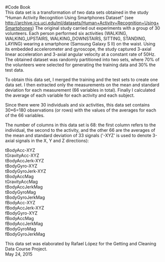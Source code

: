 #Code Book  
This data set is a transformation of two data sets obtained in the study “Human Activity Recognition Using Smartphones Dataset” (see http://archive.ics.uci.edu/ml/datasets/Human+Activity+Recognition+Using+Smartphones)
The original study carried out experiments with a group of 30 volunteers. Each person performed six activities (WALKING, WALKING_UPSTAIRS, WALKING_DOWNSTAIRS, SITTING, STANDING, LAYING) wearing a smartphone (Samsung Galaxy S II) on the waist. Using its embedded accelerometer and gyroscope, the study captured 3-axial linear acceleration and 3-axial angular velocity at a constant rate of 50Hz. The obtained dataset was randomly partitioned into two sets, where 70% of the volunteers were selected for generating the training data and 30% the test data.  
  
To obtain this data set, I merged the training and the test sets to create one data set. I then extracted only the measurements on the mean and standard deviation for each measurement (66 variables in total). Finally I calculated the average of each variable for each activity and each subject.  

Since there were 30 individuals and six activities, this data set contains 30*6=180 observations (or rows) with the values of the averages for each of the 66 variables.  

The number of columns in this data set is 68: the first column refers to the individual, the second to the activity, and the other 66 are the averages of the mean and standard deviation of 33 signals ('-XYZ' is used to denote 3-axial signals in the X, Y and Z directions):  

tBodyAcc-XYZ  
tGravityAcc-XYZ  
tBodyAccJerk-XYZ  
tBodyGyro-XYZ  
tBodyGyroJerk-XYZ  
tBodyAccMag  
tGravityAccMag  
tBodyAccJerkMag  
tBodyGyroMag  
tBodyGyroJerkMag  
fBodyAcc-XYZ  
fBodyAccJerk-XYZ  
fBodyGyro-XYZ  
fBodyAccMag  
fBodyAccJerkMag  
fBodyGyroMag  
fBodyGyroJerkMag  

This data set was elaborated by Rafael López for the Getting and Cleaning Data Course Project.  
May 24, 2015


